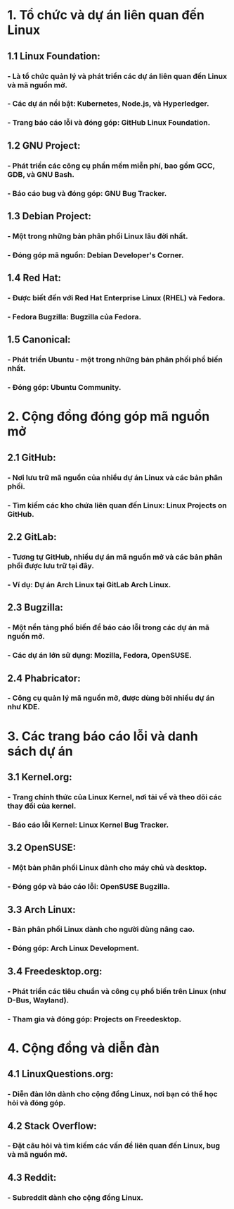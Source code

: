 # 1. Tổ chức và dự án liên quan đến Linux
## 1.1 Linux Foundation:
### - Là tổ chức quản lý và phát triển các dự án liên quan đến Linux và mã nguồn mở.
### - Các dự án nổi bật: Kubernetes, Node.js, và Hyperledger.
### - Trang báo cáo lỗi và đóng góp: GitHub Linux Foundation.
## 1.2 GNU Project:
### - Phát triển các công cụ phần mềm miễn phí, bao gồm GCC, GDB, và GNU Bash.
### - Báo cáo bug và đóng góp: GNU Bug Tracker.
## 1.3 Debian Project:
### - Một trong những bản phân phối Linux lâu đời nhất.
### - Đóng góp mã nguồn: Debian Developer's Corner.
## 1.4 Red Hat:
### - Được biết đến với Red Hat Enterprise Linux (RHEL) và Fedora.
### - Fedora Bugzilla: Bugzilla của Fedora.
## 1.5 Canonical:
### - Phát triển Ubuntu - một trong những bản phân phối phổ biến nhất.
### - Đóng góp: Ubuntu Community.
# 2. Cộng đồng đóng góp mã nguồn mở
## 2.1 GitHub:
### - Nơi lưu trữ mã nguồn của nhiều dự án Linux và các bản phân phối.
### - Tìm kiếm các kho chứa liên quan đến Linux: Linux Projects on GitHub.
## 2.2 GitLab:
### - Tương tự GitHub, nhiều dự án mã nguồn mở và các bản phân phối được lưu trữ tại đây.
### - Ví dụ: Dự án Arch Linux tại GitLab Arch Linux.
## 2.3 Bugzilla:
### - Một nền tảng phổ biến để báo cáo lỗi trong các dự án mã nguồn mở.
### - Các dự án lớn sử dụng: Mozilla, Fedora, OpenSUSE.
## 2.4 Phabricator: 
### - Công cụ quản lý mã nguồn mở, được dùng bởi nhiều dự án như KDE.
# 3. Các trang báo cáo lỗi và danh sách dự án
## 3.1 Kernel.org:
### - Trang chính thức của Linux Kernel, nơi tải về và theo dõi các thay đổi của kernel.
### - Báo cáo lỗi Kernel: Linux Kernel Bug Tracker.
## 3.2 OpenSUSE:
### - Một bản phân phối Linux dành cho máy chủ và desktop.
### - Đóng góp và báo cáo lỗi: OpenSUSE Bugzilla.
## 3.3 Arch Linux:
### - Bản phân phối Linux dành cho người dùng nâng cao.
### - Đóng góp: Arch Linux Development.
## 3.4 Freedesktop.org:
### - Phát triển các tiêu chuẩn và công cụ phổ biến trên Linux (như D-Bus, Wayland).
### - Tham gia và đóng góp: Projects on Freedesktop.
# 4. Cộng đồng và diễn đàn
## 4.1 LinuxQuestions.org:
### - Diễn đàn lớn dành cho cộng đồng Linux, nơi bạn có thể học hỏi và đóng góp.
## 4.2 Stack Overflow:
### - Đặt câu hỏi và tìm kiếm các vấn đề liên quan đến Linux, bug và mã nguồn mở.
## 4.3 Reddit:
### - Subreddit dành cho cộng đồng Linux.